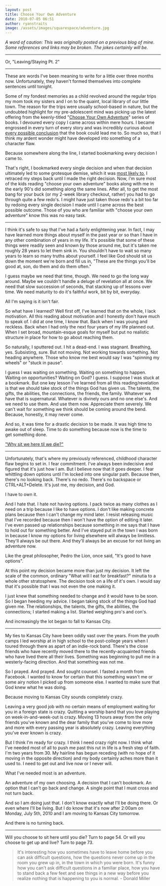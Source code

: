 ```yaml
---
layout: post
title: Choose Your Own Adventure
date: 2010-07-05 06:51
author: ryanstraits
image: /assets/images/squarespace/adventure.jpg
---
```

*A word of caution: This was originally posted on a previous blog of mine. Some references and links may be broken. The jokes certainly will be.*

---

Or, "Leaving/Staying Pt. 2"

---

These are words I've been meaning to write for a little over three months now. Unfortunately, they haven't formed themselves into complete sentences until tonight.

Some of my fondest memories as a child revolved around the regular trips my mom took my sisters and I on to the quaint, local library of our little town. The reason for the trips were usually school-based in nature, but the undoubted highlight for my pre-adolescent mind was picking up the latest offering from the keenly-titled "<a href="http://en.wikipedia.org/wiki/Choose_Your_Own_Adventure">Choose Your Own Adventure</a>" series of books. I devoured every copy I came across within mere hours. I became engrossed in every turn of every story and was incredibly curious about <a href="http://flowingdata.com/2009/08/11/choose-your-own-adventure-most-likely-youll-die/">every possible conclusion</a> that the book could lead me to. So much so, that I think my ardent wonder might have developed into something of a character flaw.

Because somewhere along the line, I started bookmarking every decision I came to.

That's right, I bookmarked every single decision and when that decision ultimately led to some grotesque demise, which it was <a href="http://flowingdata.com/2009/08/11/choose-your-own-adventure-most-likely-youll-die/">most likely to</a>, I retraced my steps back until I made the right decision. Now, i'm sure most of the kids reading "choose your own adventure" books along with me in the early 90's did something along the same lines. After all, to get the most bang for your buck (or my 2-week library checkout, rather) you had to go through quite a few redo's. I might have just taken those redo's a bit too far by redoing every single decision I made until I came across the best possible outcome. Those of you who are familiar with "choose your own adventure" know this was no easy task.

---

I think it's safe to say that I've had a fairly enlightening year. In fact, I may have learned more things about myself in the past year or so than I have in any other combination of years in my life. It's possible that some of these things were readily seen and known by those around me, but it's taken me roughly 28 years to let them sink in. You shouldn't have to wait so many years to learn so many truths about yourself. I feel like God should sit us down the moment we're born and fill us in, "These are the things you'll be good at, son, do them and do them often." 

I guess maybe we need that time, though. We need to go the long way around. Maybe we couldn't handle a deluge of revelation all at once. We need that slow succession of seconds, that stacking up of lessons over time. We need maturity to do it's faithful work, bit by bit, everyday.

All I'm saying is it isn't fair.

So what have I learned? Well first off, I've learned that on the whole, I lack motivation. All this reading about motivation and I honestly don't have much to speak of. I did at one time, I know that. Back when I was young and reckless. Back when I had only the next four years of my life planned out. When I set broad, mountain-esque goals for myself but put no realistic structure in place for how to go about reaching them.

So naturally, I sputtered out. I hit a dead-end. I was stagnant. Breathing, yes. Subsisting, sure. But not moving. Not working towards something. Not heading anywhere. Those who know me best would say I was "spinning my wheels" or "stuck in pause".

I guess I was waiting on something. Waiting on something to happen. Waiting on opportunities? Waiting on God? I guess. I suppose I was stuck at a bookmark. But one key lesson I've learned from all this reading/revelation is that we should take stock of the things God has given us. The talents, the gifts, the abilities, the connections, the friends, the family. Whatever we have that is supernatural. Whatever is divinely ours and no one else's. And we need to use them. And use them now. Appreciate them severely. We can't wait for something we think should be coming around the bend. Because, honestly, it may never come.

And so, it was time for a drastic decision to be made. It was high time to awake out of sleep. Time to do something because now is the time to get something done.

<a href="http://read.ly/2Kgs7.3.KJV">"Why sit we here til we die?"</a>

---

Unfortunately, that's where my previously referenced, childhood character flaw begins to set in. I fear commitment. I've always been indecisive and figured that it's just how I am. But I believe now that it goes deeper. I fear whittling down options until I'm locked into one singular path. Because then, there's no looking back. There's no redo. There's no backspace or CTRL+ALT+Delete. It's just me, my decision, and God.

I have to own it.

And I hate that. I hate not having options. I pack twice as many clothes as I need on a trip because I like to have options. I don't like making concrete plans because then I can't change my mind later. I resist releasing music that I've recorded because then I won't have the option of editing it later. I've even passed up relationships because something in me says that I have to hold out for something better.
And I've stayed put in the town I was born in because I know my options for living elsewhere will always be limitless. They'll always be out there. And they'll always be an excuse for not living an adventure now.

Like the great philosopher, Pedro the Lion, once said, "It's good to have options".

At this point my decision became more than just my decision. It left the scale of the common, ordinary "What will I eat for breakfast?" minutia to a whole other stratosphere. The decision took on a life of it's own. I would say that it's possible that I was not even the one making it.

I just knew that something needed to change and it would have to be soon. So I began heeding my advice. I began taking stock of the things God had given me. The relationships, the talents, the gifts, the abilities, the connections; I started making a list. Started weighing pro's and con's.

And increasingly the lot began to fall to Kansas City.

---

My ties to Kansas City have been oddly vast over the years. From the youth camps I led worship at in high school to the post-college years when I toured through there as apart of an indie-rock band. There's the close friends who have recently moved there to the recently-acquainted friends who have lived there all their lives. Something was beginning to pull me in a westerly-facing direction. And that something was not me.

So I prayed. And prayed. And sought counsel. I fasted a month from Facebook. I wanted to know for certain that this something wasn't me or some airy notion I picked up from someone else. I wanted to make sure that God knew what he was doing.

Because moving to Kansas City sounds completely crazy.

Leaving a very good job with no certain means of employment waiting for you in a foreign state is crazy. Quitting a worship band that you love playing on week-in-and-week-out is crazy. Moving 13 hours away from the only friends you've known and the dear family that you've come to love more and more with every passing year is absolutely crazy. Leaving everything you've ever known is crazy.

But I think I'm ready for crazy. I think I need crazy right now. I think what I've needed most of all to push me past this rut in life is a fresh step of faith. I'm two years from 30. My hairline has begun receding (with no hope of it moving in the opposite direction) and my body certainly aches more than it used to. I need to get out and live now or I never will.

What I've needed most is an adventure.

An adventure of my own choosing. A decision that I can't bookmark. An option that I can't go back and change. A single point that I must cross and not turn back.

And so I am doing just that. I don't know exactly what I'll be doing there. Or even where I'll be living. But I do know that it's now after 2:00am on Monday, July 5th, 2010 and I am moving to Kansas City tomorrow.

And there is no turning back.

---

Will you choose to sit here until you die? Turn to page 54.
Or will you choose to get up and live? Turn to page 73.

> It's interesting how you sometimes have to leave home before you can ask difficult questions, how the questions never come up in the room you grew up in, in the town in which you were born. It's funny how you can't ask difficult questions in a familiar place, how you have to stand back a few feet and see things in a new way before you realize nothing that is happening to you is normal. - Donald Miller

